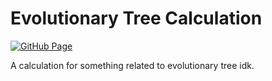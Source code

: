# Evolutionary Tree Calculation

[![GitHub Page](https://github.com/LioQing/evolutionary-tree-calculation/actions/workflows/github-page.yml/badge.svg)](https://github.com/LioQing/evolutionary-tree-calculation/actions/workflows/github-page.yml)

A calculation for something related to evolutionary tree idk.

